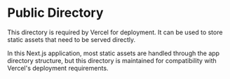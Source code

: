 # Public Directory

This directory is required by Vercel for deployment. It can be used to store static assets that need to be served directly.

In this Next.js application, most static assets are handled through the app directory structure, but this directory is maintained for compatibility with Vercel's deployment requirements. 